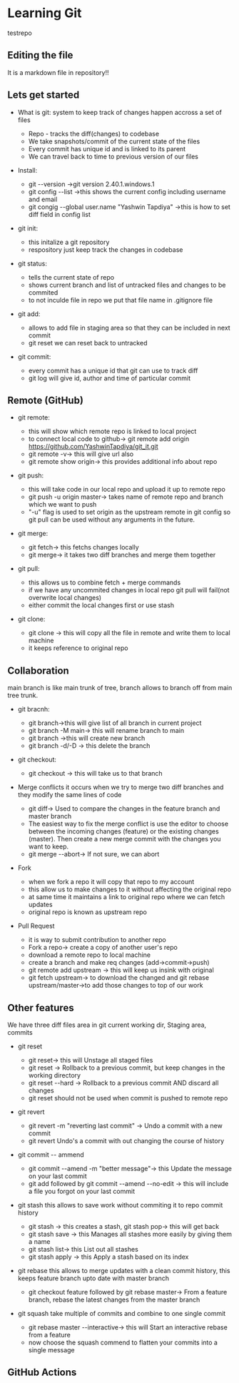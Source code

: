 # Learning Git

testrepo

## Editing the file

It is a markdown file in repository!!

## Lets get started

- What is git: system to keep track of changes happen accross a set of files

  - Repo - tracks the diff(changes) to codebase
  - We take snapshots/commit of the current state of the files
  - Every commit has unique id and is linked to its parent
  - We can travel back to time to previous version of our files

- Install:

  - git --version ->git version 2.40.1.windows.1
  - git config --list ->this shows the current config including username and email
  - git congig --global user.name "Yashwin Tapdiya" ->this is how to set diff field in config list

- git init:

  - this initalize a git repository
  - respository just keep track the changes in codebase

- git status:

  - tells the current state of repo
  - shows current branch and list of untracked files and changes to be commited
  - to not inculde file in repo we put that file name in .gitignore file

- git add:

  - allows to add file in staging area so that they can be included in next commit
  - git reset <filename> we can reset back to untracked

- git commit:

  - every commit has a unique id that git can use to track diff
  - git log will give id, author and time of particular commit

## Remote (GitHub)

- git remote:

  - this will show which remote repo is linked to local project
  - to connect local code to github-> git remote add origin https://github.com/YashwinTapdiya/git_it.git
  - git remote -v-> this will give url also
  - git remote show origin-> this provides additional info about repo

- git push:

  - this will take code in our local repo and upload it up to remote repo
  - git push -u origin master-> takes name of remote repo and branch which we want to push
  - "-u" flag is used to set origin as the upstream remote in git config so git pull can be used without any arguments in the future.

- git merge:

  - git fetch-> this fetchs changes locally
  - git merge-> it takes two diff branches and merge them together

- git pull:

  - this allows us to combine fetch + merge commands
  - if we have any uncommited changes in local repo git pull will fail(not overwrite local changes)
  - either commit the local changes first or use stash

- git clone:

  - git clone <repo link> -> this will copy all the file in remote and write them to local machine
  - it keeps reference to original repo

## Collaboration

main branch is like main trunk of tree, branch allows to branch off from main
tree trunk.

- git bracnh:

  - git branch->this will give list of all branch in current project
  - git branch -M main-> this will rename branch to main
  - git branch <branch name> ->this will create new branch
  - git branch -d/-D <branch name> -> this delete the branch

- git checkout:

  - git checkout <branch name> -> this will take us to that branch

- Merge conflicts
  it occurs when we try to merge two diff branches and they modify the same lines of code

  - git diff-> Used to compare the changes in the feature branch and master branch
  - The easiest way to fix the merge conflict is use the editor to choose between the incoming changes (feature) or the existing changes (master). Then create a new merge commit with the changes you want to keep.
  - git merge --abort-> If not sure, we can abort

- Fork

  - when we fork a repo it will copy that repo to my account
  - this allow us to make changes to it without affecting the original repo
  - at same time it maintains a link to original repo where we can fetch updates
  - original repo is known as upstream repo

- Pull Request

  - it is way to submit contribution to another repo
  - Fork a repo-> create a copy of another user's repo
  - download a remote repo to local machine
  - create a branch and make req changes (add->commit->push)
  - git remote add upstream <link of forked repo>-> this will keep us insink with original
  - git fetch upstream-> to download the changed and git rebase upstream/master->to add those changes to top of our work

## Other features

We have three diff files area in git
current working dir, Staging area, commits

- git reset

  - git reset-> this will Unstage all staged files
  - git reset <commit-ID> -> Rollback to a previous commit, but keep changes in the working directory
  - git reset <commit-ID> --hard -> Rollback to a previous commit AND discard all changes
  - git reset should not be used when commit is pushed to remote repo

- git revert

  - git revert <commit-ID> -m "reverting last commit" -> Undo a commit with a new commit
  - git revert Undo's a commit with out changing the course of history

- git commit -- ammend

  - git commit --amend -m "better message"-> this Update the message on your last commit
  - git add <your-file> followed by git commit --amend --no-edit -> this will include a file you forgot on your last commit

- git stash
  this allows to save work without commiting it to repo commit history

  - git stash -> this creates a stash, git stash pop-> this will get back
  - git stash save <name>-> this Manages all stashes more easily by giving them a name
  - git stash list-> this List out all stashes
  - git stash apply <index>-> this Apply a stash based on its index

- git rebase
  this allows to merge updates with a clean commit history, this keeps feature branch upto date with master branch

  - git checkout feature followed by git rebase master-> From a feature branch, rebase the latest changes from the master branch

- git squash
  take multiple of commits and combine to one single commit
  - git rebase master --interactive-> this will Start an interactive rebase from a feature
  - now choose the squash commend to flatten your commits into a single message

## GitHub Actions
